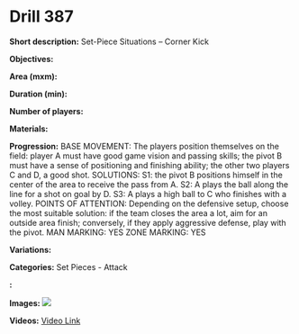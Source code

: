 # Drill 387

**Short description:**
Set-Piece Situations – Corner Kick

**Objectives:**


**Area (mxm):**


**Duration (min):**


**Number of players:**


**Materials:**


**Progression:**
BASE MOVEMENT: The players position themselves on the field: player A must have good game vision and passing skills; the pivot B must have a sense of positioning and finishing ability; the other two players C and D, a good shot. SOLUTIONS: S1: the pivot B positions himself in the center of the area to receive the pass from A. S2: A plays the ball along the line for a shot on goal by D. S3: A plays a high ball to C who finishes with a volley. POINTS OF ATTENTION: Depending on the defensive setup, choose the most suitable solution: if the team closes the area a lot, aim for an outside area finish; conversely, if they apply aggressive defense, play with the pivot. MAN MARKING: YES ZONE MARKING: YES

**Variations:**


**Categories:**
Set Pieces - Attack

**:**


**Images:**
![](https://www.coachingfutsal.com/\images\c93d41bff261a23c2e9ed9ae94d943f92de63012844a9b0d1bba06f64abbc8a6a5a09017d7f0fe0210def0e6bb5cf6e91277ba2298333c056e303cb50c93fe704df5bba8bd205.jpg)

**Videos:**
[Video Link](https://www.youtube.com/embed/nMzUQbsq_Og)

